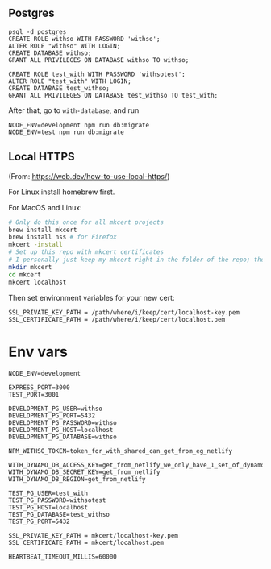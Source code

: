 ## Postgres

```
psql -d postgres
CREATE ROLE withso WITH PASSWORD 'withso';
ALTER ROLE "withso" WITH LOGIN;
CREATE DATABASE withso;
GRANT ALL PRIVILEGES ON DATABASE withso TO withso;

CREATE ROLE test_with WITH PASSWORD 'withsotest';
ALTER ROLE "test_with" WITH LOGIN;
CREATE DATABASE test_withso;
GRANT ALL PRIVILEGES ON DATABASE test_withso TO test_with;
```

After that, go to `with-database`, and run

```
NODE_ENV=development npm run db:migrate
NODE_ENV=test npm run db:migrate
```

## Local HTTPS

(From: https://web.dev/how-to-use-local-https/)

For Linux install homebrew first.

For MacOS and Linux:

```bash
# Only do this once for all mkcert projects
brew install mkcert
brew install nss # for Firefox
mkcert -install
# Set up this repo with mkcert certificates
# I personally just keep my mkcert right in the folder of the repo; the folder is already gitignored ~ Alexey
mkdir mkcert
cd mkcert
mkcert localhost
```

Then set environment variables for your new cert:

```bash
SSL_PRIVATE_KEY_PATH = /path/where/i/keep/cert/localhost-key.pem
SSL_CERTIFICATE_PATH = /path/where/i/keep/cert/localhost.pem
```

# Env vars
```
NODE_ENV=development

EXPRESS_PORT=3000
TEST_PORT=3001

DEVELOPMENT_PG_USER=withso
DEVELOPMENT_PG_PORT=5432
DEVELOPMENT_PG_PASSWORD=withso
DEVELOPMENT_PG_HOST=localhost
DEVELOPMENT_PG_DATABASE=withso

NPM_WITHSO_TOKEN=token_for_with_shared_can_get_from_eg_netlify

WITH_DYNAMO_DB_ACCESS_KEY=get_from_netlify_we_only_have_1_set_of_dynamo_credentials_but_per_env_tables
WITH_DYNAMO_DB_SECRET_KEY=get_from_netlify
WITH_DYNAMO_DB_REGION=get_from_netlify

TEST_PG_USER=test_with
TEST_PG_PASSWORD=withsotest
TEST_PG_HOST=localhost
TEST_PG_DATABASE=test_withso
TEST_PG_PORT=5432

SSL_PRIVATE_KEY_PATH = mkcert/localhost-key.pem
SSL_CERTIFICATE_PATH = mkcert/localhost.pem

HEARTBEAT_TIMEOUT_MILLIS=60000
```
